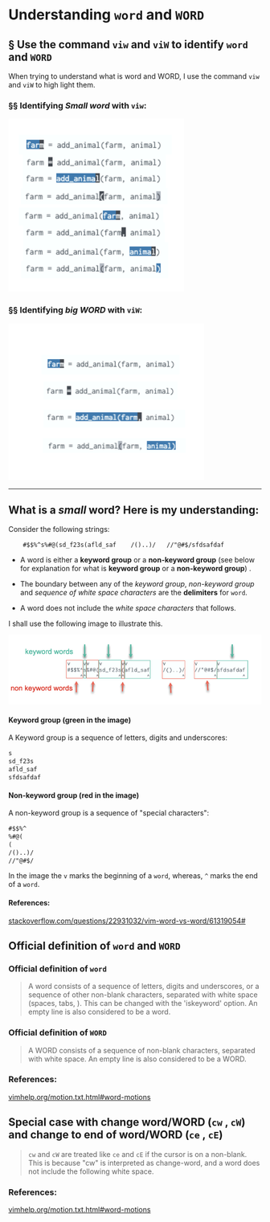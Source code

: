 # Understanding `word` and `WORD`



## § Use the command `viw` and `viW` to identify `word` and `WORD`

When trying to understand what is word and WORD, I use the command `viw` and `viW` to high light them.


### §§ Identifying *Small word* with `viw`:

<img src="./assets/small-word.png" width=350px />

### §§ Identifying *big WORD* with `viW`:

<img src="./assets/big-word.png" width=390px />

---

## What is a *small* **word**? Here is my understanding:

Consider the following strings:

```
    #$$%^s%#@(sd_f23s(afld_saf    /()..)/   //"@#$/sfdsafdaf
```

- A word is either a **keyword group** or a **non-keyword group** (see below for explanation for what is **keyword group** or a **non-keyword group**) .

- The boundary between any of the *keyword group*,  *non-keyword group* and *sequence of white space characters* are the **delimiters** for `word`.

- A word does not include the *white space characters* that follows. 

I shall use the following image to illustrate this.

![my-understanding-of-word](./assets/my-understanding-of-word.png)



#### Keyword group (green in the image)

A Keyword group is a sequence of letters, digits and underscores:

```
s
sd_f23s
afld_saf
sfdsafdaf
```

#### Non-keyword group (red in the image)

A non-keyword group is a sequence of "special characters":

```
#$$%^
%#@(
(
/()..)/
//"@#$/
```

In the image the `v` marks the beginning of a `word`, whereas, `^` marks the end of a `word`.



#### References:

[stackoverflow.com/questions/22931032/vim-word-vs-word/61319054#](https://stackoverflow.com/a/61319054/3136861)



## Official definition of `word` and `WORD`

### Official definition of `word`


> A word consists of a sequence of letters, digits and underscores, or a
sequence of other non-blank characters, separated with white space (spaces,
tabs, <EOL>).  This can be changed with the 'iskeyword' option.  An empty line
is also considered to be a word.


### Official definition of `WORD`


> A WORD consists of a sequence of non-blank characters, separated with white
space.  An empty line is also considered to be a WORD.



### References:
[vimhelp.org/motion.txt.html#word-motions](https://vimhelp.org/motion.txt.html#word-motions)

## Special case with change word/WORD (`cw` , `cW`) and change to end of word/WORD  (`ce` , `cE`)

> `cw` and `cW` are treated like `ce` and `cE` if the cursor is
on a non-blank.  This is because "cw" is interpreted as change-word, and a
word does not include the following white space.

### References:

[vimhelp.org/motion.txt.html#word-motions](https://vimhelp.org/motion.txt.html#word-motions)
